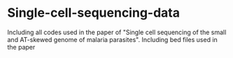 # Single-cell-sequencing-data
Including all codes used in the paper of "Single cell sequencing of the small and AT-skewed genome of malaria parasites".
Including bed files used in the paper
